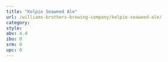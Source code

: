 ```yaml
---
title: "Kelpie Seaweed Ale"
url: /williams-brothers-brewing-company/kelpie-seaweed-ale/
category: 
style: 
abv: 4.4
ibu: 0
srm: 0
upc: 0
---
```



